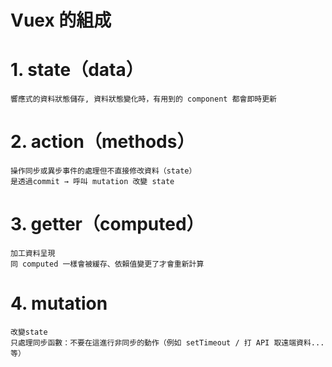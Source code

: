  
# Vuex 的組成


# 1. state（data）
```
響應式的資料狀態儲存, 資料狀態變化時，有用到的 component 都會即時更新
```
# 2. action（methods）
```
操作同步或異步事件的處理但不直接修改資料（state）
是透過commit → 呼叫 mutation 改變 state
```
# 3. getter（computed）
```
加工資料呈現
同 computed 一樣會被緩存、依賴值變更了才會重新計算
```
# 4. mutation
```
改變state
只處理同步函數：不要在這進行非同步的動作（例如 setTimeout / 打 API 取遠端資料...等）
```


